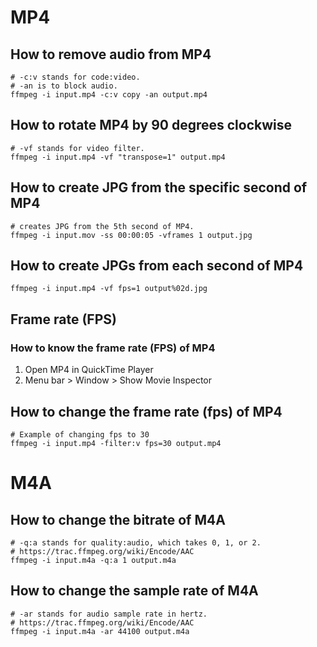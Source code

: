 # MP4
## How to remove audio from MP4
```shell
# -c:v stands for code:video.
# -an is to block audio.
ffmpeg -i input.mp4 -c:v copy -an output.mp4
```

## How to rotate MP4 by 90 degrees clockwise
```shell
# -vf stands for video filter.
ffmpeg -i input.mp4 -vf "transpose=1" output.mp4
```

## How to create JPG from the specific second of MP4
```shell
# creates JPG from the 5th second of MP4.
ffmpeg -i input.mov -ss 00:00:05 -vframes 1 output.jpg
```

## How to create JPGs from each second of MP4
```shell
ffmpeg -i input.mp4 -vf fps=1 output%02d.jpg
```

## Frame rate (FPS)
### How to know the frame rate (FPS) of MP4
1. Open MP4 in QuickTime Player
2. Menu bar > Window > Show Movie Inspector

## How to change the frame rate (fps) of MP4
```
# Example of changing fps to 30
ffmpeg -i input.mp4 -filter:v fps=30 output.mp4
```

# M4A
## How to change the bitrate of M4A
```shell
# -q:a stands for quality:audio, which takes 0, 1, or 2.
# https://trac.ffmpeg.org/wiki/Encode/AAC
ffmpeg -i input.m4a -q:a 1 output.m4a
```

## How to change the sample rate of M4A
```shell
# -ar stands for audio sample rate in hertz.
# https://trac.ffmpeg.org/wiki/Encode/AAC
ffmpeg -i input.m4a -ar 44100 output.m4a
```
